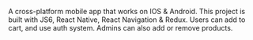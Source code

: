 A cross-platform mobile app that works on IOS & Android. This project is built with JS6, React Native, React Navigation & Redux. Users
can add to cart, and use auth system. Admins can also add or remove products.
